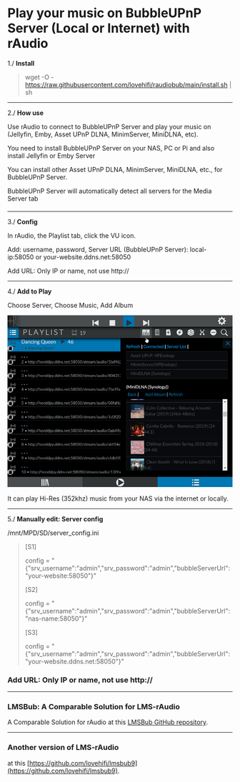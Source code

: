 
# Play your music on BubbleUPnP Server (Local or Internet) with rAudio

1./ **Install**
> wget -O - https://raw.githubusercontent.com/lovehifi/raudiobub/main/install.sh | sh 
> 
>
--------------------------------
2./ **How use**
> 
Use rAudio to connect to BubbleUPnP Server and play your music on (Jellyfin, Emby, Asset UPnP DLNA, MinimServer, MiniDLNA, etc).
> 
You need to install BubbleUPnP Server on your NAS, PC or Pi and also install Jellyfin or Emby Server
> 
You can install other Asset UPnP DLNA, MinimServer, MiniDLNA, etc., for BubbleUPnP Server.
> 
BubbleUPnP Server will automatically detect all servers for the Media Server tab
####
--------------------------------
3./ **Config**
> 
In rAudio, the Playlist tab, click the VU icon.
> 
Add: username, password, Server URL (BubbleUPnP Server): local-ip:58050 or your-website.ddns.net:58050
>
Add URL: Only IP or name, not use http://
>
--------------------------------
4./ **Add to Play**
>
>
Choose Server, Choose Music, Add Album
>
>
>
![Screenshot](rAudioBubble.png)
>
It can play Hi-Res (352khz) music from your NAS via the internet or locally.
>
--------------------------------
>
5./ **Manually edit: Server config**
>
/mnt/MPD/SD/server_config.ini
>
>[S1]
>
>config = "{\"srv_username\":\"admin\",\"srv_password\":\"admin\",\"bubbleServerUrl\":\"your-website:58050\"}"
>
>[S2]
>
>config = "{\"srv_username\":\"admin\",\"srv_password\":\"admin\",\"bubbleServerUrl\":\"nas-name:58050\"}"
>
>[S3]
>
>config = "{\"srv_username\":\"admin\",\"srv_password\":\"admin\",\"bubbleServerUrl\":\"your-website.ddns.net:58050\"}"
>
>
### Add URL: Only IP or name, not use http://
--------------------------------

### LMSBub: A Comparable Solution for LMS-rAudio
A Comparable Solution for rAudio at this [LMSBub GitHub repository](https://github.com/lovehifi/lmsbub).
>
---------------------
### Another version of LMS-rAudio
>
at this [https://github.com/lovehifi/lmsbub9](https://github.com/lovehifi/lmsbub9).
